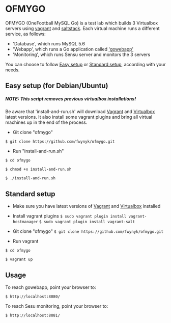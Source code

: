 # OFMYGO

OFMYGO (OneFootball MySQL Go) is a test lab which builds 3 Virtualbox servers using [vagrant](https://www.vagrantup.com/) and [saltstack](https://saltstack.com/). Each virtual machine runs a different service, as follows:

- 'Database', which runs MySQL 5.6
- 'Webapp', which runs a Go application called ['gowebapp'](https://github.com/josephspurrier/gowebapp)
- 'Monitoring', which runs Sensu server and monitors the 3 servers

You can choose to follow [Easy setup](#easy-setup) or [Standard setup](#standard-setup), according with your needs.
 

## Easy setup (for Debian/Ubuntu)

##### NOTE: This script removes previous virtualbox installations!

Be aware that 'install-and-run.sh' will download [Vagrant](https://www.vagrantup.com/downloads.html) and [Virtualbox](https://www.virtualbox.org/wiki/Linux_Downloads) latest versions. It also install some vagrant plugins and bring all virtual machines up in the end of the process. 

- Git clone "ofmygo"
```
$ git clone https://github.com/fwynyk/ofmygo.git
``` 

- Run "install-and-run.sh" 

```
$ cd ofmygo

$ chmod +x install-and-run.sh

$ ./install-and-run.sh
```


## Standard setup

- Make sure you have latest  versions of [Vagrant](https://www.vagrantup.com/downloads.html) and [Virtualbox](https://www.virtualbox.org/wiki/Linux_Downloads)  installed

- Install vagrant plugins
`$ sudo vagrant plugin install vagrant-hostmanager`
`$ sudo vagrant plugin install vagrant-salt`

- Git clone "ofmygo"
`$ git clone https://github.com/fwynyk/ofmygo.git` 

- Run vagrant

```
$ cd ofmygo

$ vagrant up
```

## Usage

To reach gowebapp, point your browser to:

`$ http://localhost:8080/`

To reach Sesu monitoring, point your browser to:

`$ http://localhost:8081/`

